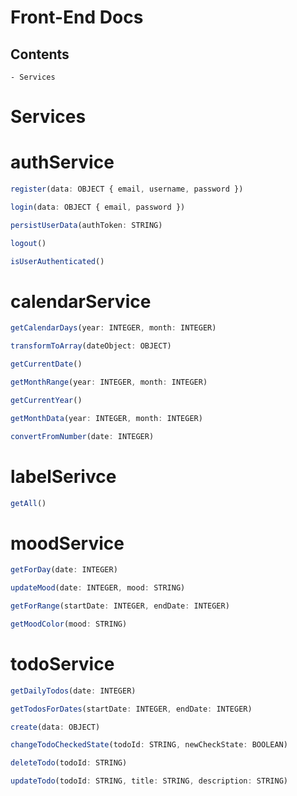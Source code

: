 # Front-End Docs

## Contents
    - Services

# Services
# authService
```js
register(data: OBJECT { email, username, password })
```

```js
login(data: OBJECT { email, password })
```

```js
persistUserData(authToken: STRING)
```

```js
logout()
```

```js
isUserAuthenticated()
```

# calendarService
```js
getCalendarDays(year: INTEGER, month: INTEGER)
```

```js
transformToArray(dateObject: OBJECT)
```

```js
getCurrentDate()
```

```js
getMonthRange(year: INTEGER, month: INTEGER)
```

```js
getCurrentYear()
```

```js
getMonthData(year: INTEGER, month: INTEGER)
```

```js
convertFromNumber(date: INTEGER)
```

# labelSerivce
```js
getAll()
```

# moodService
```js
getForDay(date: INTEGER)
```

```js
updateMood(date: INTEGER, mood: STRING)
```

```js
getForRange(startDate: INTEGER, endDate: INTEGER)
```

```js
getMoodColor(mood: STRING)
```

# todoService
```js
getDailyTodos(date: INTEGER)
```

```js
getTodosForDates(startDate: INTEGER, endDate: INTEGER) 
```

```js
create(data: OBJECT)
```

```js
changeTodoCheckedState(todoId: STRING, newCheckState: BOOLEAN)
```

```js
deleteTodo(todoId: STRING)
```

```js
updateTodo(todoId: STRING, title: STRING, description: STRING)
```